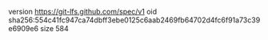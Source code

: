 version https://git-lfs.github.com/spec/v1
oid sha256:554c41fc947ca74dbff3ebe0125c6aab2469fb64702d4fc6f91a73c39e6909e6
size 584
